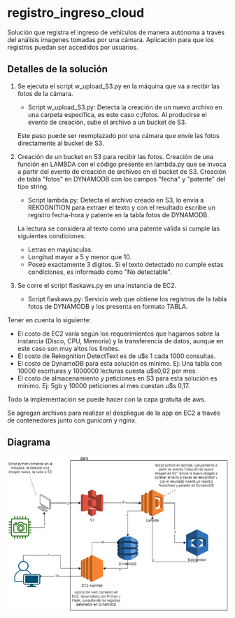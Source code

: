 # registro_ingreso_cloud
Solución que registra el ingreso de vehículos de manera autónoma a través del análisis imagenes tomadas por una cámara. 
Aplicación para que los registros puedan ser accedidos por usuarios.

## Detalles de la solución
1) Se ejecuta el script w_upload_S3.py en la máquina que va a recibir las fotos de la cámara.
    - Script w_upload_S3.py:
    Detecta la creación de un nuevo archivo en una carpeta específica, es este caso c:/fotos.
    Al producirse el evento de creación, sube el archivo a un bucket de S3.

    Este paso puede ser reemplazado por una cámara que envíe las fotos directamente al bucket de S3.

2) Creación de un bucket en S3 para recibir las fotos.
  Creación de una función en LAMBDA con el código presente en lambda.py que se invoca a partir del evento de creación de archivos en el bucket de S3.
  Creación de tabla "fotos" en DYNAMODB con los campos "fecha" y "patente" del tipo string.

    - Script lambda.py:
    Detecta el archivo creado en S3, lo envía a REKOGNITION para extraer el texto y 
    con el resultado escribe un registro fecha-hora y patente en la tabla fotos de DYNAMODB.
    
    La lectura se considera al texto como una patente válida si cumple las siguientes condiciones:
      - Letras en mayúsculas.
      - Longitud mayor a 5 y menor que 10.
      - Posea exactamente 3 dígitos.
    Si el texto detectado no cumple estas condiciones, es informado como "No detectable".

3) Se corre el script flaskaws.py en una instancia de EC2.
    - Script flaskaws.py:
    Servicio web que obtiene los registros de la tabla fotos de DYNAMODB y los presenta en formato TABLA.

Tener en cuenta lo siguiente:
  - El costo de EC2 varía según los requerimientos que hagamos sobre la instancia (Disco, CPU, Memoria)
  y la transferencia de datos, aunque en este caso son muy altos los límites.
  - El costo de Rekognition DetectText es de u$s 1 cada 1000 consultas.
  - El costo de DynamoDB para esta solución es mínimo. Ej: Una tabla con 10000 escrituras y 1000000 lecturas cuesta u$s0,02 por mes.
  - El costo de almacenamiento y peticiones en S3 para esta solución es mínimo. 
  Ej: 5gb y 10000 peticiones al mes cuestan u$s 0,17.

Todo la implementación se puede hacer con la capa gratuita de aws.

Se agregan archivos para realizar el despliegue de la app en EC2 a través de contenedores junto con gunicorn y nginx.

## Diagrama
![alt text](https://github.com/jssknn/registro_ingreso_cloud/blob/main/diagrama.png)
